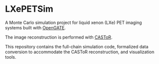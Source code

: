 # LXePETSim

A Monte Carlo simulation project for liquid xenon (LXe) PET imaging systems built with [OpenGATE](https://github.com/OpenGATE/opengate).

The image reconstruction is performed with [CASToR](https://castor-project.org/).

This repository contains the full-chain simulation code, formalized data conversion to accommodate the CASToR reconstruction, and visualization tools.